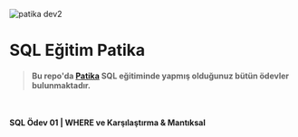 
![patika dev2](https://github.com/akayslm/sql_odevler_patika/assets/73195655/b2d0f14f-19c6-4771-9f28-9f3c0e271c24)
<br>


 # SQL Eğitim Patika 

> #### Bu repo'da [Patika](https://academy.patika.dev/) SQL eğitiminde yapmış olduğunuz bütün ödevler bulunmaktadır.

<br>

**SQL Ödev 01 | WHERE ve Karşılaştırma & Mantıksal**
